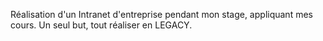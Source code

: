 Réalisation d'un Intranet d'entreprise pendant mon stage, appliquant mes cours.
Un seul but, tout réaliser en LEGACY.